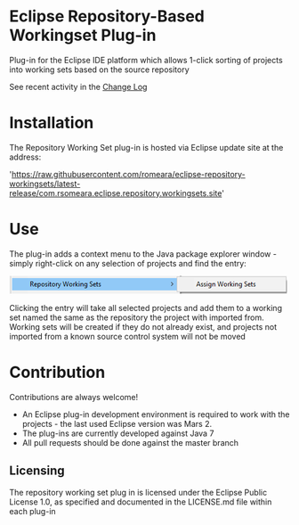 # Eclipse Repository-Based Workingset Plug-in

Plug-in for the Eclipse IDE platform which allows 1-click sorting of projects into working sets based on the source repository

See recent activity in the [Change Log](CHANGELOG.md)

# Installation

The Repository Working Set plug-in is hosted via Eclipse update site at the address:

'https://raw.githubusercontent.com/romeara/eclipse-repository-workingsets/latest-release/com.rsomeara.eclipse.repository.workingsets.site'

# Use

The plug-in adds a context menu to the Java package explorer window - simply right-click on any selection of projects and find the entry:

![Popup image](/doc/PopupMenu.png)

Clicking the entry will take all selected projects and add them to a working set named the same as the repository the project with imported from. Working sets will be created if they do not already exist, and projects not imported from a known source control system will not be moved

# Contribution

Contributions are always welcome! 

* An Eclipse plug-in development environment is required to work with the projects - the last used Eclipse version was Mars 2. 
* The plug-ins are currently developed against Java 7
* All pull requests should be done against the master branch

## Licensing

The repository working set plug in is licensed under the Eclipse Public License 1.0, as specified and documented in the LICENSE.md file within each plug-in
